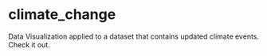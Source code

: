 # climate_change
Data Visualization applied to a dataset that contains updated climate events. Check it out.
